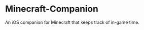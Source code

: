 Minecraft-Companion
===================

An iOS companion for Minecraft that keeps track of in-game time.